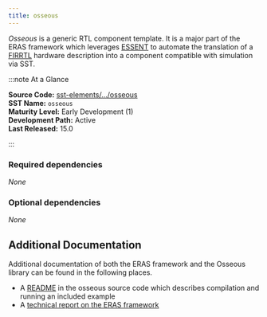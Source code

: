 ```yaml
---
title: osseous
---
```


*Osseous* is a generic RTL component template. It is a major part of the ERAS framework which leverages [ESSENT](https://github.com/ucsc-vama/essent) to automate the translation of a [FIRRTL](https://github.com/chipsalliance/firrtl) hardware description into a component compatible with simulation via SST. 


:::note At a Glance

**Source Code:** [sst-elements/.../osseous](https://github.com/sstsimulator/sst-elements/tree/master/src/sst/elements/osseous) &nbsp;  
**SST Name:** `osseous` &nbsp;  
**Maturity Level:** Early Development (1) &nbsp;  
**Development Path:** Active &nbsp;   
**Last Released:** 15.0

:::

### Required dependencies
*None*

### Optional dependencies
*None*

## Additional Documentation
Additional documentation of both the ERAS framework and the Osseous library can be found in the following places.
* A [README](https://github.com/sstsimulator/sst-elements/tree/master/src/sst/elements/osseous/README.md) in the osseous source code which describes compilation and running an included example
* A [technical report on the ERAS framework](https://www.osti.gov/biblio/1854734)
